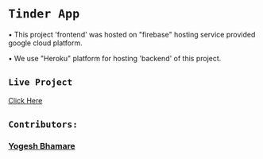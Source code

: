 # `Tinder App`

• This project 'frontend' was hosted on "firebase" hosting service provided google cloud platform.

• We use "Heroku" platform for hosting 'backend' of this project.

## `Live Project` 

[Click Here](https://tinder-clone-new-865e9.web.app/)

## `Contributors:`

###  [Yogesh Bhamare](https://github.com/YogeshAero07) 
